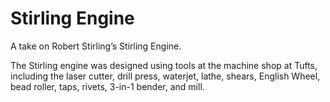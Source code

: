 # Stirling Engine
A take on Robert Stirling’s Stirling Engine.

The Stirling engine was designed using tools at the machine shop at Tufts, including the laser cutter, drill press, waterjet, lathe, shears, English Wheel, bead roller, taps, rivets, 3-in-1 bender, and mill. 

